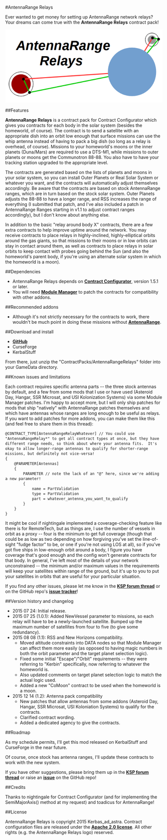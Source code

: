 #AntennaRange Relays

Ever wanted to get money for setting up AntennaRange network relays?  Your dreams can come true with the **AntennaRange Relays** contract pack!

![AntennaRange Relays logo](https://raw.githubusercontent.com/Kerbas-ad-astra/AntennaRange-Relays/master/AntennaRangeRelaysLogo.png)

##Features

**AntennaRange Relays** is a contract pack for Contract Configurator which gives you contracts for each body in the solar system (besides the homeworld, of course).  The contract is to send a satellite with an appropriate dish into an orbit low enough that surface missions can use the whip antenna instead of having to pack a big dish (so long as a relay is overhead, of course).  Missions to your homeworld's moons or the inner planets (Duna/Mars) are required to use a DTS-M1, while missions to outer planets or moons get the Communotron 88-88.  You also have to have your tracking station upgraded to the appropriate level.

The contracts are generated based on the lists of planets and moons in your solar system, so you can install Outer Planets or Real Solar System or whatever you want, and the contracts will automatically adjust themselves accordingly.  Be aware that the contracts are based on stock AntennaRange ranges, which are in turn based on the stock solar system.  Outer Planets adjusts the 88-88 to have a longer range, and RSS increases the range of everything (I submitted that patch, and I've also included a patch in AntennaRange Ranges starting in v1.1 to adjust contract ranges accordingly), but I don't know about anything else.

In addition to the basic "relay around body X" contracts, there are a few extra contracts to help improve uptime around the network.  You may receive contracts to place relays in highly-inclined, highly-elliptical orbits around the gas giants, so that missions to their moons or in low orbits can stay in contact around them, as well as contracts to place relays in solar orbits to keep contact with probes going behind the Sun (and also the homeworld's parent body, if you're using an alternate solar system in which the homeworld is a moon).

##Dependencies

* AntennaRange Relays depends on [**Contract Configurator**](http://forum.kerbalspaceprogram.com/threads/101604-1-0-2-Contract-Configurator-v1-0-4-2015-05-08), version 1.5.1 or later.
* You will need [**Module Manager**](http://forum.kerbalspaceprogram.com/index.php?/topic/50533-105-module-manager-2613-november-9th/) to patch the contracts for compatibility with other addons.

##Recommended addons

* Although it's not strictly necessary for the contracts to work, there wouldn't be much point in doing these missions without [**AntennaRange**](http://forum.kerbalspaceprogram.com/threads/56440-1-0-AntennaRange-1-8-Enforce-and-Encourage-Antenna-Diversity).

##Download and install

* [**GitHub**](https://github.com/Kerbas-ad-astra/AntennaRange-Relays/releases)
* CurseForge
* KerbalStuff

From there, just unzip the "ContractPacks/AntennaRangeRelays" folder into your GameData directory.

##Known issues and limitations

Each contract requires specific antenna parts -- the three stock antennas by default, and a few from some mods that I use or have used (Asteroid Day, Hangar, SSR Microsat, and USI Kolonization Systems) via some Module Manager patches.  I'm happy to accept more, but I will only ship patches for mods that ship "natively" with AntennaRange patches themselves and which have antennas whose ranges are long enough to be useful as relays.  If you want to add patches for more addons, you can make them like this (and feel free to share them in this thread):

```
@CONTRACT_TYPE[AntennaRangeRelayWhatever] // You could use "AntennaRangeRelay*" to get all contract types at once, but they have different range needs, so think about where your antenna fits.  It's okay to allow longer-range antennas to qualify for shorter-range missions, but definitely not vice-versa!
{
	@PARAMETER[Antennas]
	{
		PARAMETER // note the lack of an "@" here, since we're adding a new parameter!
		{
			name = PartValidation
			type = PartValidation
			part = whatever_antenna_you_want_to_qualify
		}
	}
}
```

It might be cool if nightingale implemented a coverage-checking feature like there is for RemoteTech, but as things are, I use the number of vessels in orbit as a proxy -- four is the minimum to get full coverage (though that could be as low as two depending on how forgiving you've set the line-of-sight "fudge factor" to be, or one if you're not using LOS at all), so if you've got five ships in low-enough orbit around a body, I figure you have coverage that's good enough and the config won't generate contracts for that body.  In general, I've left most of the details of your network unconstrained -- the minimum and/or maximum values in the requirements will keep your satellites within range of the ground, but it's up to you to put your satellites in orbits that are useful for your particular situation.

If you find any other issues, please let me know in the [**KSP forum thread**](http://forum.kerbalspaceprogram.com/threads/129704-1-0-2-4-Contract-Pack-AntennaRange-Relays-1-0-0-%282015-Jul-24%29) or on the GitHub repo's [**issue tracker**](https://github.com/Kerbas-ad-astra/AntennaRange-Relays/issues)!

##Version history and changelog

* 2015 07 24: Initial release.
* 2015 07 25 (1.0.1): Added NewVessel parameter to missions, so each relay will have to be a newly-launched satellite.  Bumped up the maximum number of satellites from four to five (to give some redundancy).
* 2015 08 08 (1.1): RSS and New Horizons compatibility.
	* Moved altitude constraints into DATA nodes so that Module Manager can affect them more easily (as opposed to having magic numbers in both the orbit parameter and the target planet selection logic).
	* Fixed some initial "Escape"/"Orbit" requirements -- they were referring to "Kerbin" specifically, now referring to whatever the homeworld is.
	* Also updated comments on target planet selection logic to match the actual logic used.
	* Added a new "CoMoon" contract to be used when the homeworld is a moon.
* 2015 12 14 (1.2): Antenna pack compatibility
	* New patches that allow antennas from some addons (Asteroid Day, Hangar, SSR Microsat, USI Koloniation Systems) to qualify for the contracts.
	* Clarified contract wording.
	* Added a dedicated agency to give the contracts.

##Roadmap

As my schedule permits, I'll get this mod released on KerbalStuff and CurseForge in the near future.

Of course, once stock has antenna ranges, I'll update these contracts to work with the new system.

If you have other suggestions, please bring them up in the [**KSP forum thread**](http://forum.kerbalspaceprogram.com/threads/129704-1-0-2-4-Contract-Pack-AntennaRange-Relays-1-0-0-%282015-Jul-24%29) or raise an [**issue**](https://github.com/Kerbas-ad-astra/AntennaRange-Relays/issues) on the GitHub repo!

##Credits

Thanks to nightingale for Contract Configurator (and for implementing the SemiMajorAxis() method at my request) and toadicus for AntennaRange!

##License

AntennaRange Relays is copyright 2015 Kerbas_ad_astra.  Contract configuration files are released under the [**Apache 2.0 license**](https://www.apache.org/licenses/LICENSE-2.0).  All other rights (e.g. the AntennaRange Relays logo) reserved.
